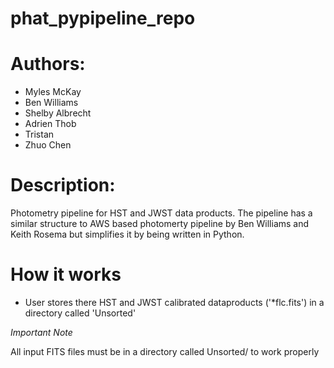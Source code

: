 # phat_pypipeline_repo

# Authors:

- Myles McKay
- Ben Williams
- Shelby Albrecht
- Adrien Thob
- Tristan
- Zhuo Chen

# Description:

Photometry pipeline for HST and JWST data products. The pipeline has a similar structure to AWS based photomerty pipeline by Ben Williams and Keith Rosema but simplifies it by being written in Python.

# How it works

- User stores there HST and JWST calibrated dataproducts ('\*flc.fits') in a directory called 'Unsorted'

_Important Note_

All input FITS files must be in a directory called Unsorted/ to work properly
